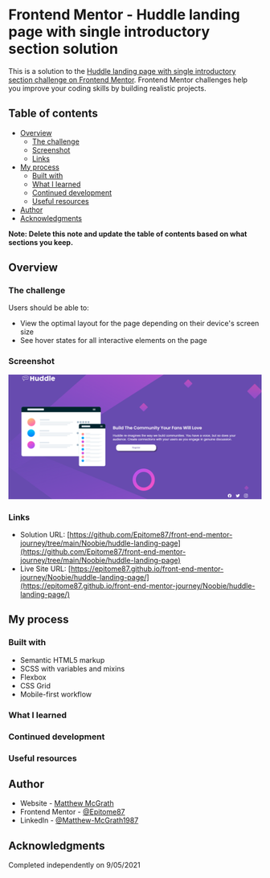 # Frontend Mentor - Huddle landing page with single introductory section solution

This is a solution to the [Huddle landing page with single introductory section challenge on Frontend Mentor](https://www.frontendmentor.io/challenges/huddle-landing-page-with-a-single-introductory-section-B_2Wvxgi0). Frontend Mentor challenges help you improve your coding skills by building realistic projects.

## Table of contents

- [Overview](#overview)
  - [The challenge](#the-challenge)
  - [Screenshot](#screenshot)
  - [Links](#links)
- [My process](#my-process)
  - [Built with](#built-with)
  - [What I learned](#what-i-learned)
  - [Continued development](#continued-development)
  - [Useful resources](#useful-resources)
- [Author](#author)
- [Acknowledgments](#acknowledgments)

**Note: Delete this note and update the table of contents based on what sections you keep.**

## Overview

### The challenge

Users should be able to:

- View the optimal layout for the page depending on their device's screen size
- See hover states for all interactive elements on the page

### Screenshot

![](../../Preview%20Images/preview-huddle-landing-page.png)

### Links

- Solution URL: [https://github.com/Epitome87/front-end-mentor-journey/tree/main/Noobie/huddle-landing-page](https://github.com/Epitome87/front-end-mentor-journey/tree/main/Noobie/huddle-landing-page)
- Live Site URL: [https://epitome87.github.io/front-end-mentor-journey/Noobie/huddle-landing-page/](https://epitome87.github.io/front-end-mentor-journey/Noobie/huddle-landing-page/)

## My process

### Built with

- Semantic HTML5 markup
- SCSS with variables and mixins
- Flexbox
- CSS Grid
- Mobile-first workflow

### What I learned

### Continued development

### Useful resources

## Author

- Website - [Matthew McGrath](https://epitome87.github.io/Personal-Portfolio/)
- Frontend Mentor - [@Epitome87](https://www.frontendmentor.io/profile/Epitome87)
- LinkedIn - [@Matthew-McGrath1987](https://www.linkedin.com/in/matthew-mcgrath1987/)

## Acknowledgments

Completed independently on 9/05/2021
